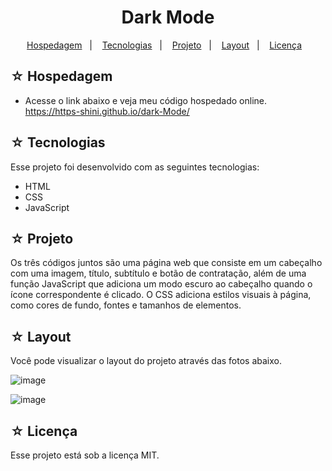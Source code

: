 <h1 align="center">Dark Mode</h1>

<p align="center">
  <a href="#-hospedagem">Hospedagem</a>&nbsp;&nbsp;&nbsp;|&nbsp;&nbsp;&nbsp;
  <a href="#-tecnologias">Tecnologias</a>&nbsp;&nbsp;&nbsp;|&nbsp;&nbsp;&nbsp;
  <a href="#-projeto">Projeto</a>&nbsp;&nbsp;&nbsp;|&nbsp;&nbsp;&nbsp;
  <a href="#-layout">Layout</a>&nbsp;&nbsp;&nbsp;|&nbsp;&nbsp;&nbsp;
  <a href="#-licença">Licença</a>&nbsp;&nbsp;&nbsp;
</p>

## ☆ Hospedagem

- Acesse o link abaixo e veja meu código hospedado online.<br>
https://https-shini.github.io/dark-Mode/

## ☆ Tecnologias

Esse projeto foi desenvolvido com as seguintes tecnologias:
- HTML
- CSS
- JavaScript

## ☆ Projeto

Os três códigos juntos são uma página web que consiste em um cabeçalho com uma imagem, título, subtítulo e botão de contratação, além de uma função JavaScript que adiciona um modo escuro ao cabeçalho quando o ícone correspondente é clicado. O CSS adiciona estilos visuais à página, como cores de fundo, fontes e tamanhos de elementos.

## ☆ Layout

Você pode visualizar o layout do projeto através das fotos abaixo.<br>

![image](https://user-images.githubusercontent.com/100307080/229043299-5034334d-560f-4016-bcc1-d06723c1bf2e.png)

![image](https://user-images.githubusercontent.com/100307080/229043355-0b371970-a546-454b-9cbf-d39db15d69ad.png)

## ☆ Licença

Esse projeto está sob a licença MIT.

